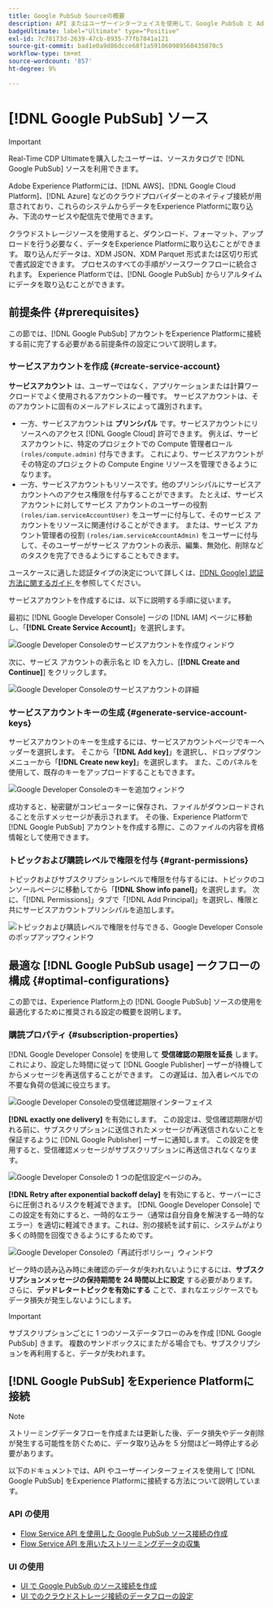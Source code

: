 ```yaml
---
title: Google PubSub Sourceの概要
description: API またはユーザーインターフェイスを使用して、Google PubSub と Adobe Experience Platform を接続する方法について説明します。
badgeUltimate: label="Ultimate" type="Positive"
exl-id: 7c78173d-2639-47cb-8935-77fb7841a121
source-git-commit: bad1e0a9d86dcce68f1a591060989560435070c5
workflow-type: tm+mt
source-wordcount: '857'
ht-degree: 9%

---
```


# [!DNL Google PubSub] ソース

>[!IMPORTANT]
>
>Real-Time CDP Ultimateを購入したユーザーは、ソースカタログで [!DNL Google PubSub] ソースを利用できます。

Adobe Experience Platformには、[!DNL AWS]、[!DNL Google Cloud Platform]、[!DNL Azure] などのクラウドプロバイダーとのネイティブ接続が用意されており、これらのシステムからデータをExperience Platformに取り込み、下流のサービスや配信先で使用できます。

クラウドストレージソースを使用すると、ダウンロード、フォーマット、アップロードを行う必要なく、データをExperience Platformに取り込むことができます。 取り込んだデータは、XDM JSON、XDM Parquet 形式または区切り形式で書式設定できます。 プロセスのすべての手順がソースワークフローに統合されます。 Experience Platformでは、[!DNL Google PubSub] からリアルタイムにデータを取り込むことができます。

## 前提条件 {#prerequisites}

この節では、[!DNL Google PubSub] アカウントをExperience Platformに接続する前に完了する必要がある前提条件の設定について説明します。

### サービスアカウントを作成 {#create-service-account}

**サービスアカウント** は、ユーザーではなく、アプリケーションまたは計算ワークロードでよく使用されるアカウントの一種です。 サービスアカウントは、そのアカウントに固有のメールアドレスによって識別されます。

* 一方、サービスアカウントは **プリンシパル** です。サービスアカウントにリソースへのアクセス [!DNL Google Cloud] 許可できます。 例えば、サービスアカウントに、特定のプロジェクトでの Compute 管理者ロール `(roles/compute.admin)` 付与できます。 これにより、サービスアカウントがその特定のプロジェクトの Compute Engine リソースを管理できるようになります。
* 一方、サービスアカウントもリソースです。他のプリンシパルにサービスアカウントへのアクセス権限を付与することができます。 たとえば、サービス アカウントに対してサービス アカウントのユーザーの役割 `(roles/iam.serviceAccountUser)` をユーザーに付与して、そのサービス アカウントをリソースに関連付けることができます。 または、サービス アカウント管理者の役割 `(roles/iam.serviceAccountAdmin)` をユーザーに付与して、そのユーザーがサービス アカウントの表示、編集、無効化、削除などのタスクを完了できるようにすることもできます。

ユースケースに適した認証タイプの決定について詳しくは、[[!DNL Google]  認証方法に関するガイド ](https://cloud.google.com/docs/authentication) を参照してください。

サービスアカウントを作成するには、以下に説明する手順に従います。

最初に [!DNL Google Developer Console] ージの [!DNL IAM] ページに移動し、「**[!DNL Create Service Account]**」を選択します。

![Google Developer Consoleのサービスアカウントを作成ウィンドウ ](../../images/tutorials/create/google-pubsub/create-service-account.png)

次に、サービス アカウントの表示名と ID を入力し、[**[!DNL Create and Continue]**] をクリックします。

![Google Developer Consoleのサービスアカウントの詳細 ](../../images/tutorials/create/google-pubsub/service-account-details.png)

### サービスアカウントキーの生成 {#generate-service-account-keys}

サービスアカウントのキーを生成するには、サービスアカウントページでキーヘッダーを選択します。 そこから「**[!DNL Add key]**」を選択し、ドロップダウンメニューから「**[!DNL Create new key]**」を選択します。 また、このパネルを使用して、既存のキーをアップロードすることもできます。

![Google Developer Consoleのキーを追加ウィンドウ ](../../images/tutorials/create/google-pubsub/add-key.png)

成功すると、秘密鍵がコンピューターに保存され、ファイルがダウンロードされることを示すメッセージが表示されます。 その後、Experience Platformで [!DNL Google PubSub] アカウントを作成する際に、このファイルの内容を資格情報として使用できます。

### トピックおよび購読レベルで権限を付与 {#grant-permissions}

トピックおよびサブスクリプションレベルで権限を付与するには、トピックのコンソールページに移動してから「**[!DNL Show info panel]**」を選択します。 次に、「[!DNL Permissions]」タブで「[!DNL Add Principal]」を選択し、権限と共にサービスアカウントプリンシパルを追加します。

![ トピックおよび購読レベルで権限を付与できる、Google Developer Consoleのポップアップウィンドウ ](../../images/tutorials/create/google-pubsub/add-principal.png)

## 最適な [!DNL Google PubSub usage] ークフローの構成 {#optimal-configurations}

この節では、Experience Platform上の [!DNL Google PubSub] ソースの使用を最適化するために推奨される設定の概要を説明します。

### 購読プロパティ {#subscription-properties}

[!DNL Google Developer Console] を使用して **受信確認の期限を延長** します。 これにより、設定した時間に従って [!DNL Google Publisher] ーザーが待機してからメッセージを再送信することができます。 この遅延は、加入者レベルでの不要な負荷の低減に役立ちます。

![Google Developer Consoleの受信確認期限インターフェイス ](../../images/tutorials/create/google-pubsub/acknowledgement-deadline.png)

**[!DNL exactly one delivery]** を有効にします。 この設定は、受信確認期限が切れる前に、サブスクリプションに送信されたメッセージが再送信されないことを保証するように [!DNL Google Publisher] ーザーに通知します。 この設定を使用すると、受信確認メッセージがサブスクリプションに再送信されなくなります。

![Google Developer Consoleの 1 つの配信設定ページのみ。](../../images/tutorials/create/google-pubsub/exactly-one-delivery.png)

**[!DNL Retry after exponential backoff delay]** を有効にすると、サーバーにさらに圧倒されるリスクを軽減できます。 [!DNL Google Developer Console] でこの設定を有効にすると、一時的なエラー（通常は自分自身を解決する一時的なエラー）を適切に軽減できます。これは、別の接続を試す前に、システムがより多くの時間を回復できるようにするためです。

![Google Developer Consoleの「再試行ポリシー」ウィンドウ ](../../images/tutorials/create/google-pubsub/retry-policy.png)

ピーク時の読み込み時に未確認のデータが失われないようにするには、**サブスクリプションメッセージの保持期間を 24 時間以上に設定** する必要があります。 さらに、**デッドレタートピックを有効にする** ことで、まれなエッジケースでもデータ損失が発生しないようにします。

>[!IMPORTANT]
>
>サブスクリプションごとに 1 つのソースデータフローのみを作成 [!DNL Google PubSub] きます。 複数のサンドボックスにまたがる場合でも、サブスクリプションを再利用すると、データが失われます。

## [!DNL Google PubSub] をExperience Platformに接続

>[!NOTE]
>
>ストリーミングデータフローを作成または更新した後、データ損失やデータ削除が発生する可能性を防ぐために、データ取り込みを 5 分間ほど一時停止する必要があります。

以下のドキュメントでは、API やユーザーインターフェイスを使用して [!DNL Google PubSub] をExperience Platformに接続する方法について説明しています。

### API の使用

* [Flow Service API を使用した Google PubSub ソース接続の作成](../../tutorials/api/create/cloud-storage/google-pubsub.md)
* [Flow Service API を用いたストリーミングデータの収集](../../tutorials/api/collect/streaming.md)

### UI の使用

* [UI で Google PubSub のソース接続を作成](../../tutorials/ui/create/cloud-storage/google-pubsub.md)
* [UI でのクラウドストレージ接続のデータフローの設定](../../tutorials/ui/dataflow/streaming/cloud-storage-streaming.md)
